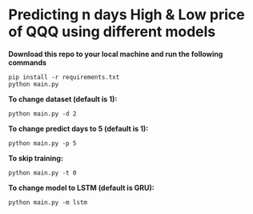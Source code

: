 # Predicting n days High & Low price of QQQ using different models
  **Download this repo to your local machine and run the following commands**
  ```
  pip install -r requirements.txt
  python main.py
  ```
  **To change dataset (default is 1):**
  ```
  python main.py -d 2
  ```
  **To change predict days to 5 (default is 1):**
  ```
  python main.py -p 5
  ```
  **To skip training:**
  ```
  python main.py -t 0
  ```
  **To change model to LSTM (default is GRU):**
  ```
  python main.py -m lstm
  ```
